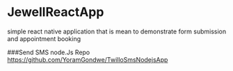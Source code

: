 # JewellReactApp
simple react native application that is mean to demonstrate form submission and appointment booking

###Send SMS node.Js Repo
https://github.com/YoramGondwe/TwilloSmsNodejsApp
